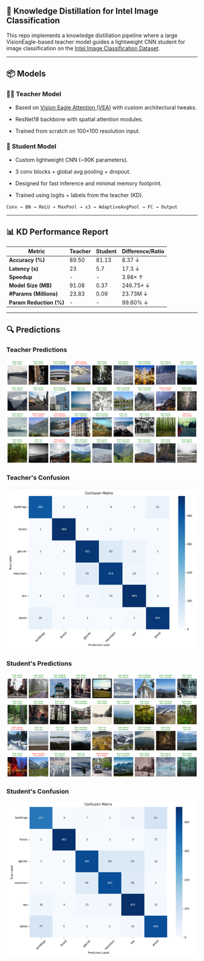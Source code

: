 ## 🧠 Knowledge Distillation for Intel Image Classification

This repo implements a knowledge distillation pipeline where a large VisionEagle-based teacher model guides a lightweight CNN student for image classification on the [Intel Image Classification Dataset](https://www.kaggle.com/datasets/puneet6060/intel-image-classification).

---

## 📦 Models

### 🧑‍🏫 Teacher Model

- Based on [Vision Eagle Attention (VEA)](https://arxiv.org/abs/2411.10564) with custom architectural tweaks.

- ResNet18 backbone with spatial attention modules.

- Trained from scratch on 100×100 resolution input.

### 👶 Student Model

- Custom lightweight CNN (~90K parameters).

- 3 conv blocks + global avg pooling + dropout.

- Designed for fast inference and minimal memory footprint.

- Trained using logits + labels from the teacher (KD).

```text
Conv → BN → ReLU → MaxPool → x3 → AdaptiveAvgPool → FC → Output
```

---

## 📊 KD Performance Report

| Metric                  | Teacher  | Student | Difference/Ratio |
| ----------------------- | -------- | ------- | ---------------- |
| **Accuracy (%)**        | 89.50    | 81.13   | 8.37 ↓           |
| **Latency (s)**         | 23       | 5.7     | 17.3 ↓           |
| **Speedup**             | -        | -       | 3.98× ↑          |
| **Model Size (MB)**     | 91.08    | 0.37    | 246.75× ↓        |
| **#Params (Millions)**  | 23.83    | 0.09    | 23.73M ↓         |
| **Param Reduction (%)** | -        | -       | 99.60% ↓         |

---

## 🔍 Predictions

### Teacher Predictions

![Alt text](snapshots/teacher_predictions.png)


### Teacher's Confusion 
![Alt text](snapshots/confusion_teacher.png)
### 

### Student's Predictions 
![Alt text](snapshots/student_predictions.png)

### Student's Confusion
![Alt text](snapshots/confusion_student.png)


